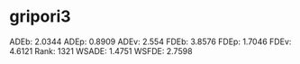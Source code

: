 # gripori3

ADEb: 2.0344
ADEp: 0.8909
ADEv: 2.554
FDEb: 3.8576
FDEp: 1.7046
FDEv: 4.6121
Rank: 1321
WSADE: 1.4751
WSFDE: 2.7598